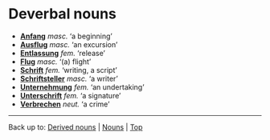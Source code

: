 # Deverbal nouns

- **[Anfang](a/an/Anfang.md)** *masc.* ‘a beginning’
- **[Ausflug](a/au/Ausflug.md)** *masc.* ‘an excursion’
- **[Entlassung](e/en/Entlassung.md)** *fem.* ‘release’
- **[Flug](f/fl/Flug.md)** *masc.* ‘(a) flight’
- **[Schrift](s/sc/Schrift.md)** *fem.* ‘writing, a script’
- **[Schriftsteller](s/sc/Schriftsteller.md)** *masc.* ‘a writer’
- **[Unternehmung](u/un/Unternehmung.md)** *fem.* ‘an undertaking’
- **[Unterschrift](u/un/Unterschrift.md)** *fem.* ‘a signature’
- **[Verbrechen](v/ve/Verbrechen.md)** *neut.* ‘a crime’

----

Back up to: [Derived nouns](derivedNouns.md) | [Nouns](index.md) | [Top](../index.md)
